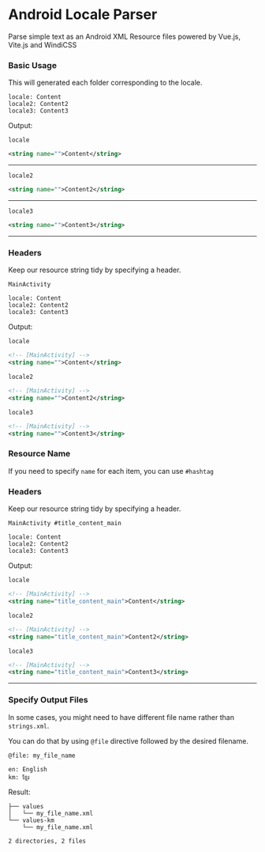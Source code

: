 # Android Locale Parser

Parse simple text as an Android XML Resource files powered by Vue.js, Vite.js and WindiCSS

### Basic Usage

This will generated each folder corresponding to the locale.


```
locale: Content
locale2: Content2
locale3: Content3
```

Output:

`locale`

```xml
<string name="">Content</string>
```
---
`locale2`

```xml
<string name="">Content2</string>
```
---
`locale3`

```xml
<string name="">Content3</string>
```
---

### Headers

Keep our resource string tidy by specifying a header.

```
MainActivity

locale: Content
locale2: Content2
locale3: Content3
```

Output: 

`locale`

```xml
<!-- [MainActivity] -->
<string name="">Content</string>
```

`locale2`

```xml
<!-- [MainActivity] -->
<string name="">Content2</string>
```


`locale3`

```xml
<!-- [MainActivity] -->
<string name="">Content3</string>
```


### Resource Name

If you need to specify `name` for each item, you can use `#hashtag` 



### Headers

Keep our resource string tidy by specifying a header.

```
MainActivity #title_content_main

locale: Content
locale2: Content2
locale3: Content3
```

Output: 

`locale`

```xml
<!-- [MainActivity] -->
<string name="title_content_main">Content</string>
```

`locale2`

```xml
<!-- [MainActivity] -->
<string name="title_content_main">Content2</string>
```


`locale3`

```xml
<!-- [MainActivity] -->
<string name="title_content_main">Content3</string>
```

---

### Specify Output Files

In some cases, you might need to have different file name rather than `strings.xml`.

You can do that by using `@file` directive followed by the desired filename.

```
@file: my_file_name

en: English
km: ខ្មែរ
```

Result:

```
├── values
│   └── my_file_name.xml
└── values-km
    └── my_file_name.xml

2 directories, 2 files
```

